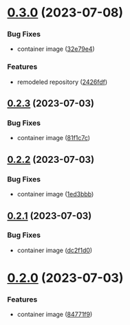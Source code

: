# [0.3.0](https://github.com/Wivik/doc-as-code-example/compare/v0.2.3...v0.3.0) (2023-07-08)


### Bug Fixes

* container image ([32e79e4](https://github.com/Wivik/doc-as-code-example/commit/32e79e4b50272096129d5a3bbfb9538386c3acfe))


### Features

* remodeled repository ([2426fdf](https://github.com/Wivik/doc-as-code-example/commit/2426fdf0d5e7d2358feae2a1b54cac6976daf193))



## [0.2.3](https://github.com/Wivik/doc-as-code-example/compare/v0.2.2...v0.2.3) (2023-07-03)


### Bug Fixes

* container image ([81f1c7c](https://github.com/Wivik/doc-as-code-example/commit/81f1c7cbc7e42c347ea6d628104d48d8e00ae7ef))



## [0.2.2](https://github.com/Wivik/doc-as-code-example/compare/v0.2.1...v0.2.2) (2023-07-03)


### Bug Fixes

* container image ([1ed3bbb](https://github.com/Wivik/doc-as-code-example/commit/1ed3bbb45974a250125de5ade2d92b1336a703cf))



## [0.2.1](https://github.com/Wivik/doc-as-code-example/compare/v0.2.0...v0.2.1) (2023-07-03)


### Bug Fixes

* container image ([dc2f1d0](https://github.com/Wivik/doc-as-code-example/commit/dc2f1d0bed0656188d8a56ba541048484deea330))



# [0.2.0](https://github.com/Wivik/doc-as-code-example/compare/84771f9c26b99b51bd73bc568ba99e31cde9a9f8...v0.2.0) (2023-07-03)


### Features

* container image ([84771f9](https://github.com/Wivik/doc-as-code-example/commit/84771f9c26b99b51bd73bc568ba99e31cde9a9f8))



